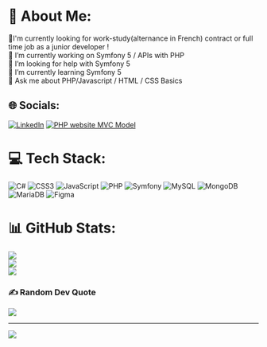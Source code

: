 # 💫 About Me:
🔭I'm currently looking for work-study(alternance in French) contract or full time job as a junior developer ! <br>
🔭 I’m currently working on Symfony 5 / APIs with PHP <br>🤝 I’m looking for help with Symfony 5<br>🌱 I’m currently learning Symfony 5<br>💬 Ask me about PHP/Javascript / HTML / CSS Basics<br>


## 🌐 Socials:
[![LinkedIn](https://img.shields.io/badge/LinkedIn-%230077B5.svg?logo=linkedin&logoColor=white)](https://www.linkedin.com/in/marika-abe/) 
[![PHP website MVC Model](https://img.shields.io/badge/PHP_Website-%230077B5.svg)](https://marika-abe.fr/)

# 💻 Tech Stack:
![C#](https://img.shields.io/badge/c%23-%23239120.svg?style=for-the-badge&logo=c-sharp&logoColor=white) ![CSS3](https://img.shields.io/badge/css3-%231572B6.svg?style=for-the-badge&logo=css3&logoColor=white) ![JavaScript](https://img.shields.io/badge/javascript-%23323330.svg?style=for-the-badge&logo=javascript&logoColor=%23F7DF1E) ![PHP](https://img.shields.io/badge/php-%23777BB4.svg?style=for-the-badge&logo=php&logoColor=white) ![Symfony](https://img.shields.io/badge/symfony-%23000000.svg?style=for-the-badge&logo=symfony&logoColor=white) ![MySQL](https://img.shields.io/badge/mysql-%2300f.svg?style=for-the-badge&logo=mysql&logoColor=white) ![MongoDB](https://img.shields.io/badge/MongoDB-%234ea94b.svg?style=for-the-badge&logo=mongodb&logoColor=white) ![MariaDB](https://img.shields.io/badge/MariaDB-003545?style=for-the-badge&logo=mariadb&logoColor=white) 	![Figma](https://img.shields.io/badge/figma-%23F24E1E.svg?style=for-the-badge&logo=figma&logoColor=white)
# 📊 GitHub Stats:
![](https://github-readme-stats.vercel.app/api?username=Marikita1007&theme=dark&hide_border=false&include_all_commits=false&count_private=false)<br/>
![](https://github-readme-streak-stats.herokuapp.com/?user=Marikita1007&theme=dark&hide_border=false)<br/>
![](https://github-readme-stats.vercel.app/api/top-langs/?username=Marikita1007&theme=dark&hide_border=false&include_all_commits=false&count_private=false&layout=compact)

### ✍️ Random Dev Quote
![](https://quotes-github-readme.vercel.app/api?type=horizontal&theme=tokyonight)

---
[![](https://visitcount.itsvg.in/api?id=Marikita1007&icon=0&color=0)](https://visitcount.itsvg.in)

<!-- Proudly created with GPRM ( https://gprm.itsvg.in ) -->
